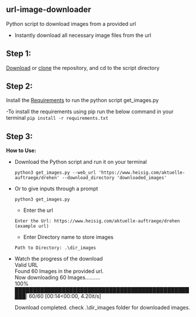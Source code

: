 ## url-image-downloader
Python script to download images from a provided url


- Instantly download all necessary image files from the url

## Step 1: 
 [Download](https://github.com/saitejamalyala/url-image-downloader/archive/main.zip) or [clone](https://github.com/saitejamalyala/url-image-downloader.git) the repository, and cd to the script directory

## Step 2: 
 Install the [Requirements](https://github.com/saitejamalyala/url-image-downloader/blob/main/requirements.txt) to run the python script get_images.py

  -To install the requirements using pip run the below command in your terminal
    ```
    pip install -r requirements.txt
    ```

## Step 3: 
**How to Use:** 

- Download the Python script and run it on your terminal

  ```
  python3 get_images.py --web_url 'https://www.heisig.com/aktuelle-auftraege/drehen' --download_directory 'downloaded_images'
  ```
  
- Or to give inputs through a prompt 
  ```
  python3 get_images.py 
  ```
  - Enter the url
  ```
  Enter the Url: https://www.heisig.com/aktuelle-auftraege/drehen (example url)
  ```
  - Enter Directory name to store images
  ```
  Path to Directory: .\dir_images 
  ```
- Watch the progress of the download  
   Valid URL  
   Found 60 Images in the provided url.  
   Now downloading 60 Images..........  
   100% ███████████████████████████████████████████████████| 60/60 [00:14<00:00,  4.20it/s]  

   Download completed. check .\dir_images folder for downloaded images.
